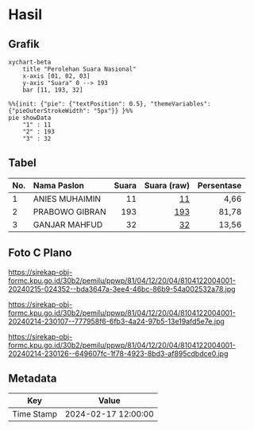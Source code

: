 # Hasil

## Grafik

```mermaid
xychart-beta
    title "Perolehan Suara Nasional"
    x-axis [01, 02, 03]
    y-axis "Suara" 0 --> 193
    bar [11, 193, 32]
```

```mermaid
%%{init: {"pie": {"textPosition": 0.5}, "themeVariables": {"pieOuterStrokeWidth": "5px"}} }%%
pie showData
    "1" : 11
    "2" : 193
    "3" : 32
```

## Tabel

| No. | Nama Paslon    | Suara | Suara (raw) | Persentase |
|:--- |:-------------- | -----:| -----------:| ----------:|
| 1   | ANIES MUHAIMIN | 11    | [11][p-1]   | 4,66       |
| 2   | PRABOWO GIBRAN | 193   | [193][p-2]  | 81,78      |
| 3   | GANJAR MAHFUD  | 32    | [32][p-3]   | 13,56      |


[p-1]: https://github.com/gigit-pemilu/pemilu-2024/blob/main/pilpres/hitung-suara/sub/81-maluku/sub/04-buru/sub/12-waelata/sub/2004-waetina/sub/001-tps/sub/paslon-1.txt
[p-2]: https://github.com/gigit-pemilu/pemilu-2024/blob/main/pilpres/hitung-suara/sub/81-maluku/sub/04-buru/sub/12-waelata/sub/2004-waetina/sub/001-tps/sub/paslon-2.txt
[p-3]: https://github.com/gigit-pemilu/pemilu-2024/blob/main/pilpres/hitung-suara/sub/81-maluku/sub/04-buru/sub/12-waelata/sub/2004-waetina/sub/001-tps/sub/paslon-3.txt

## Foto C Plano

https://sirekap-obj-formc.kpu.go.id/30b2/pemilu/ppwp/81/04/12/20/04/8104122004001-20240215-024352--bda3647a-3ee4-46bc-86b9-54a002532a78.jpg

https://sirekap-obj-formc.kpu.go.id/30b2/pemilu/ppwp/81/04/12/20/04/8104122004001-20240214-230107--777958f6-6fb3-4a24-97b5-13e19afd5e7e.jpg

https://sirekap-obj-formc.kpu.go.id/30b2/pemilu/ppwp/81/04/12/20/04/8104122004001-20240214-230126--649607fc-1f78-4923-8bd3-af895cdbdce0.jpg


## Metadata

| Key        | Value               |
| ---------- | ------------------- |
| Time Stamp | 2024-02-17 12:00:00 |



